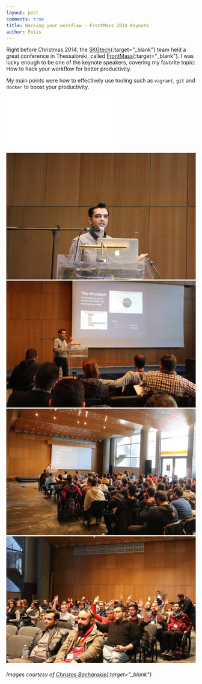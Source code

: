 ```yaml
---
layout: post
comments: true
title: Hacking your workflow - FrontMass 2014 Keynote
author: Fotis
---
```


Right before Christmas 2014, the [SKGtech](http://skgtech.io){:target="_blank"} team held a great conference in Thessaloniki, called [FrontMass](http://frontmass.org){:target="_blank"}. I was lucky enough to be one of the keynote speakers, covering my favorite topic: How to hack your workflow for better productivity. 

My main points were how to effectively use tooling such as `vagrant`, `git` and `docker` to boost your productivity.

<div class="aspect-ratio four-by-three">
  <iframe src="{{ '/frontmass14/' | prepend: site.baseurl | prepend: site.url }}" frameborder="0"></iframe>  
</div>


<div class="js-gallery">
  <a href="/img/posts/fm1.jpg">
    <img src="/img/posts/fm1.jpg" class="thumb left image" alt="FrontMASS 2014">
  </a>
  <a href="/img/posts/fm2.jpg">
    <img src="/img/posts/fm2.jpg" class="thumb right image" alt="FrontMASS 2014">
  </a>
  <a href="/img/posts/fm3.jpg">
    <img src="/img/posts/fm3.jpg" class="thumb left image" alt="FrontMASS 2014">
  </a>
  <a href="/img/posts/fm4.jpg">
    <img src="/img/posts/fm4.jpg" class="thumb right image" alt="FrontMASS 2014">
  </a>
</div>

###### Images courtesy of [Christos Bacharakis](https://www.flickr.com/photos/christosbacharakis/sets/72157649825030806/){:target="_blank"}
